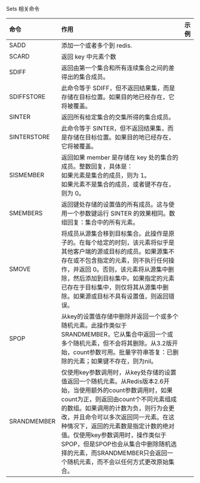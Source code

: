 Sets 相关命令

| 命令        | 作用                                                                                                                                                                                                                                                                                                               | 示例 |
| :---------- | :----------------------------------------------------------------------------------------------------------------------------------------------------------------------------------------------------------------------------------------------------------------------------------------------------------------- | :--- |
| SADD        | 添加一个或者多个到 redis.                                                                                                                                                                                                                                                                                          |      |
| SCARD       | 返回 key 中元素个数                                                                                                                                                                                                                                                                                                |      |
| SDIFF       | 返回由第一个集合和所有连续集合之间的差得出的集合成员。                                                                                                                                                                                                                                                             |      |
| SDIFFSTORE  | 此命令等于 SDIFF，但不返回结果集，而是存储在目标位置。如果目的地已经存在，它将被覆盖。                                                                                                                                                                                                                             |      |
| SINTER      | 返回所有给定集合的交集所得的集合成员。                                                                                                                                                                                                                                                                             |      |
| SINTERSTORE | 此命令等于 SINTER，但不返回结果集，而是存储在目标位置。如果目的地已经存在，它将被覆盖。                                                                                                                                                                                                                            |      |
| SISMEMBER   | 返回如果 member 是存储在 key 处的集合的成员。整数回复，具体是：<br/>如果元素是集合的成员，则为 1。<br/>如果元素不是集合的成员，或者键不存在，则为 0。                                                                                                                                                              |      |
| SMEMBERS    | 返回键处存储的设置值的所有成员。这与使用一个参数键运行 SINTER 的效果相同。数组回复：集合中的所有元素。                                                                                                                                                                                                             |      |
| SMOVE       | 将成员从源集合移到目标集合。此操作是原子的。在每个给定的时刻，该元素将似乎是其他客户端的源或目标的成员。如果源集不存在或不包含指定的元素，则不执行任何操作，并返回 0。否则，该元素将从源集中删除，然后添加到目标集中。如果指定的元素已存在于目标集中，则仅将其从源集中删除。如果源或目标不具有设置值，则返回错误。 |      |
|SPOP|从key的设置值存储中删除并返回一个或多个随机元素。此操作类似于SRANDMEMBER，它从集合中返回一个或多个随机元素，但不会将其删除。从3.2版开始，count参数可用。批量字符串答复：已删除的元素；如果键不存在，则为nil。||
|SRANDMEMBER|仅使用key参数调用时，从key处存储的设置值返回一个随机元素。从Redis版本2.6开始，当使用额外的count参数调用时，如果count为正，则返回由count个不同元素组成的数组。如果调用的计数为负，则行为会更改，并且命令可以多次返回同一元素。在这种情况下，返回的元素数是指定计数的绝对值。仅使用key参数调用时，操作类似于SPOP，但是SPOP也会从集合中删除随机选择的元素，而SRANDMEMBER只会返回一个随机元素，而不会以任何方式更改原始集合。||
